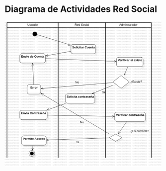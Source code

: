 # Diagrama de Actividades Red Social

<img src="https://github.com/GermanOjeda/Tarea-ETS/blob/main/Diagramas%20de%20Actividades/Red%20Social/img/Red%20Social.png?raw=true">
